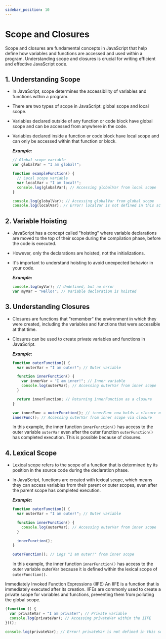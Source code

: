 ```yaml
---
sidebar_position: 10
---
```


# Scope and Closures

Scope and closures are fundamental concepts in JavaScript that help define how variables and functions are accessed and used within a program. Understanding scope and closures is crucial for writing efficient and effective JavaScript code.

## 1. Understanding Scope

- In JavaScript, scope determines the accessibility of variables and functions within a program.
- There are two types of scope in JavaScript: global scope and local scope.
- Variables declared outside of any function or code block have global scope and can be accessed from anywhere in the code.
- Variables declared inside a function or code block have local scope and can only be accessed within that function or block.

  **_Example:_**

  ```js title="index.js"
  // Global scope variable
  var globalVar = "I am global!";

  function exampleFunction() {
    // Local scope variable
    var localVar = "I am local!";
    console.log(globalVar); // Accessing globalVar from local scope
  }

  console.log(globalVar); // Accessing globalVar from global scope
  console.log(localVar); // Error! localVar is not defined in this scope
  ```

## 2. Variable Hoisting

- JavaScript has a concept called "hoisting" where variable declarations are moved to the top of their scope during the compilation phase, before the code is executed.
- However, only the declarations are hoisted, not the initializations.
- It's important to understand hoisting to avoid unexpected behavior in your code.

  **_Example:_**

  ```js title="index.js"
  console.log(myVar); // Undefined, but no error
  var myVar = "Hello!"; // Variable declaration is hoisted
  ```

## 3. Understanding Closures

- Closures are functions that "remember" the environment in which they were created, including the variables and functions that were accessible at that time.
- Closures can be used to create private variables and functions in JavaScript.

  **_Example:_**

  ```js title="index.js"
  function outerFunction() {
    var outerVar = "I am outer!"; // Outer variable

    function innerFunction() {
      var innerVar = "I am inner!"; // Inner variable
      console.log(outerVar); // Accessing outerVar from inner scope
    }

    return innerFunction; // Returning innerFunction as a closure
  }

  var innerFunc = outerFunction(); // innerFunc now holds a closure of innerFunction
  innerFunc(); // Accessing outerVar from inner scope via closure
  ```

  In this example, the inner function `innerFunction()` has access to the outer variable `outerVar` even after the outer function `outerFunction()` has completed execution. This is possible because of closures.

## 4. Lexical Scope

- Lexical scope refers to the scope of a function that is determined by its position in the source code during the declaration phase.
- In JavaScript, functions are created with lexical scope, which means they can access variables from their parent or outer scopes, even after the parent scope has completed execution.

  **_Example:_**

  ```js title="index.js"
  function outerFunction() {
    var outerVar = "I am outer!"; // Outer variable

    function innerFunction() {
      console.log(outerVar); // Accessing outerVar from inner scope
    }

    innerFunction();
  }

  outerFunction(); // Logs "I am outer!" from inner scope
  ```

  In this example, the inner function `innerFunction()` has access to the outer variable outerVar because it is defined within the lexical scope of `outerFunction()`.

Immediately Invoked Function Expressions (IIFE)
An IIFE is a function that is immediately executed after its creation.
IIFEs are commonly used to create a private scope for variables and functions, preventing them from polluting the global scope.

```js title.js
(function () {
  var privateVar = "I am private!"; // Private variable
  console.log(privateVar); // Accessing privateVar within the IIFE
})();

console.log(privateVar); // Error! privateVar is not defined in this scope
```
